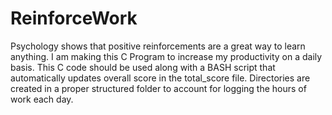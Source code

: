 # ReinforceWork
Psychology shows that positive reinforcements are a great way to learn anything.
I am making this C Program to increase my productivity on a daily basis. 
This C code should be used along with a BASH script that automatically updates overall score in the total_score file. 
Directories are created in a proper structured folder to account for logging the hours of work each day.
